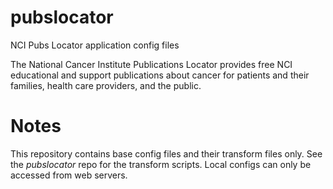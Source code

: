 # pubslocator
NCI Pubs Locator application config files

The National Cancer Institute Publications Locator provides free NCI educational and support publications about cancer for patients and their families, health care providers, and the public.

# Notes
This repository contains base config files and their transform files only. See the *pubslocator* repo for the transform scripts. Local configs can only be accessed from web servers.